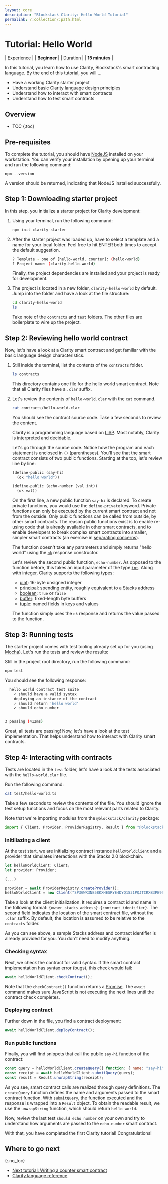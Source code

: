 ```yaml
---
layout: core
description: "Blockstack Clarity: Hello World Tutorial"
permalink: /:collection/:path.html
---
```

# Tutorial: Hello World

| Experience | | **Beginner**  |
| Duration | | **15 minutes** |

In this tutorial, you learn how to use Clarity, Blockstack's smart contracting language. By the end of this tutorial, you will ...

* Have a working Clarity starter project
* Understand basic Clarity language design principles
* Understand how to interact with smart contracts
* Understand how to test smart contracts

## Overview

* TOC
{:toc}

## Pre-requisites

To complete the tutorial, you should have [NodeJS](https://nodejs.org/en/download/) installed on your workstation. You can verify your installation by opening up your terminal and run the following command:

```shell
npm --version
```

A version should be returned, indicating that NodeJS installed successfully.

## Step 1: Downloading starter project

In this step, you initialize a starter project for Clarity development:

1. Using your terminal, run the following command:

    ```bash
    npm init clarity-starter
    ```

2. After the starter project was loaded up, have to select a template and a name for your local folder. Feel free to hit ENTER both times to accept the default suggestion.

    ```bash
    ? Template - one of [hello-world, counter]: (hello-world)
    ? Project name: (clarity-hello-world)
    ```

    Finally, the project dependencies are installed and your project is ready for development.

3. The project is located in a new folder, `clarity-hello-world` by default. Jump into the folder and have a look at the file structure:

    ```bash
    cd clarity-hello-world
    ls
    ```

    Take note of the `contracts` and `test` folders. The other files are boilerplate to wire up the project.

## Step 2: Reviewing hello world contract

Now, let's have a look at a Clarity smart contract and get familiar with the basic language design characteristics.

1. Still inside the terminal, list the contents of the `contracts` folder.

    ```bash
    ls contracts
    ```

    This directory contains one file for the hello world smart contract. Note that all Clarity files have a `.clar` suffix.

2. Let's review the contents of `hello-world.clar` with the `cat` command.

    ```bash
    cat contracts/hello-world.clar
    ```

    You should see the contract source code. Take a few seconds to review the content.

    Clarity is a programming language based on [LISP](https://en.wikipedia.org/wiki/Lisp_(programming_language)). Most notably, Clarity is interpreted and decidable.

    Let's go through the source code. Notice how the program and each statement is enclosed in `()` (parentheses). You'll see that the smart contract consists of two public functions. Starting at the top, let's review line by line:

    ```cl
    (define-public (say-hi)
      (ok "hello world"))

    (define-public (echo-number (val int))
      (ok val))
    ```

    On the first line, a new public function `say-hi` is declared. To create private functions, you would use the `define-private` keyword. Private functions can only be executed by the current smart contract and not from the outside. Only public functions can be called from outside, by other smart contracts. The reason public functions exist is to enable re-using code that is already available in other smart contracts, and to enable developers to break complex smart contracts into smaller, simpler smart contracts (an exercise in [separating concerns](https://en.wikipedia.org/wiki/Separation_of_concerns)).

    The function doesn't take any parameters and simply returns "hello world" using the [`ok`](https://docs.blockstack.org/core/smart/clarityref#ok) response constructor.

    Let's review the second public function, `echo-number`. As opposed to the function before, this takes an input parameter of the type [`int`](https://docs.blockstack.org/core/smart/clarityref#int-type). Along with integer, Clarity supports the following types:
   * [uint](https://docs.blockstack.org/core/smart/clarityref#uint-type): 16-byte unsigned integer
   * [principal](https://docs.blockstack.org/core/smart/clarityref#principal-type): spending entity, roughly equivalent to a Stacks address
   * [boolean](https://docs.blockstack.org/core/smart/clarityref#bool-type): `true` or `false`
   * [buffer](https://docs.blockstack.org/core/smart/clarityref#buffer-type): fixed-length byte buffers
   * [tuple](https://docs.blockstack.org/core/smart/clarityref#tuple-type): named fields in keys and values

    The function simply uses the `ok` response and returns the value passed to the function.

## Step 3: Running tests

The starter project comes with test tooling already set up for you (using [Mocha](https://mochajs.org/)). Let's run the tests and review the results:

Still in the project root directory, run the following command:

```bash
npm test
```

You should see the following response:

```bash
  hello world contract test suite
    ✓ should have a valid syntax
    deploying an instance of the contract
    ✓ should return 'hello world'
    ✓ should echo number


3 passing (412ms)
```

Great, all tests are passing! Now, let's have a look at the test implementation. That helps understand how to interact with Clarity smart contracts.

## Step 4: Interacting with contracts

Tests are located in the `test` folder, let's have a look at the tests associated with the `hello-world.clar` file.

Run the following command:

```bash
cat test/hello-world.ts
```

Take a few seconds to review the contents of the file. You should ignore the test setup functions and focus on the most relevant parts related to Clarity.

Note that we're importing modules from the `@blockstack/clarity` package:

```js
import { Client, Provider, ProviderRegistry, Result } from "@blockstack/clarity";
```

### Initiliazing a client

At the test start, we are initializing contract instance `helloWorldClient` and a provider that simulates interactions with the Stacks 2.0 blockchain.

```js
let helloWorldClient: Client;
let provider: Provider;

(...)

provider = await ProviderRegistry.createProvider();
helloWorldClient = new Client("SP3GWX3NE58KXHESRYE4DYQ1S31PQJTCRXB3PE9SB.hello-world", "hello-world", provider);
```

Take a look at the client initialization. It requires a contract id and name in the following format: `{owner_stacks_address}.{contract_identifier}`. The second field indicates the location of the smart contract file, without the `.clar` suffix. By default, the location is assumed to be relative to the `contracts` folder.

As you can see above, a sample Stacks address and contract identifier is already provided for you. You don't need to modify anything.

### Checking syntax

Next, we check the contract for valid syntax. If the smart contract implementation has syntax error (bugs), this check would fail:

```js
await helloWorldClient.checkContract();
```

Note that the `checkContract()` function returns a [Promise](https://developer.mozilla.org/en-US/docs/Web/JavaScript/Reference/Global_Objects/Promise). The `await` command makes sure JavaScript is not executing the next lines until the contract check completes.

### Deploying contract

Further down in the file, you find a contract deployment:

```js
await helloWorldClient.deployContract();
```

### Run public functions

Finally, you will find snippets that call the public `say-hi` function of the contract:

```js
const query = helloWorldClient.createQuery({ function: { name: "say-hi", args: [] } });
const receipt = await helloWorldClient.submitQuery(query);
const result = Result.unwrapString(receipt);
```

As you see, smart contract calls are realized through query definitions. The `createQuery` function defines the name and arguments passed to the smart contract function. With `submitQuery`, the function executed and the response is wrapped into a `Result` object. To obtain the readable result, we use the `unwrapString` function, which should return `hello world`.

Now, review the last test `should echo number` on your own and try to understand how arguments are passed to the `echo-number` smart contract.

With that, you have completed the first Clarity tutorial! Congratulations!

## Where to go next

{:.no_toc}

* <a href="tutorial-counter.html">Next tutorial: Writing a counter smart contract</a>
* <a href="clarityRef.html">Clarity language reference</a>
